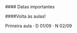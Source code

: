 
<div class="panel-heading">
#### Datas importantes
</div>

<div class="panel-body">
<!--####Provas-->
<!--- Prova 1 $\cdot$ D 29/09 $\cdot$ N 30/09-->
<!--- Prova 2 $\cdot$ D 01/12 $\cdot$ N 02/12-->

<!--####Entrega de listas-->
<!--- Exercício 1 $\cdot$ D 18/08 $\cdot$ N 19/08-->

<!--####Recuperação-->

####Volta às aulas!

Primeira aula $\cdot$ D 01/09 $\cdot$ N 02/09

</div>
